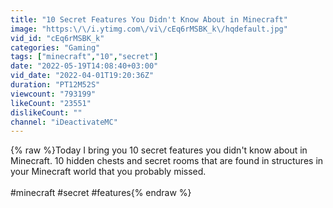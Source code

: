```yaml
---
title: "10 Secret Features You Didn't Know About in Minecraft"
image: "https:\/\/i.ytimg.com\/vi\/cEq6rMSBK_k\/hqdefault.jpg"
vid_id: "cEq6rMSBK_k"
categories: "Gaming"
tags: ["minecraft","10","secret"]
date: "2022-05-19T14:08:40+03:00"
vid_date: "2022-04-01T19:20:36Z"
duration: "PT12M52S"
viewcount: "793199"
likeCount: "23551"
dislikeCount: ""
channel: "iDeactivateMC"
---
```

{% raw %}Today I bring you 10 secret features you didn't know about in Minecraft. 10 hidden chests and secret rooms that are found in structures in your Minecraft world that you probably missed.<br /><br />#minecraft #secret #features{% endraw %}

